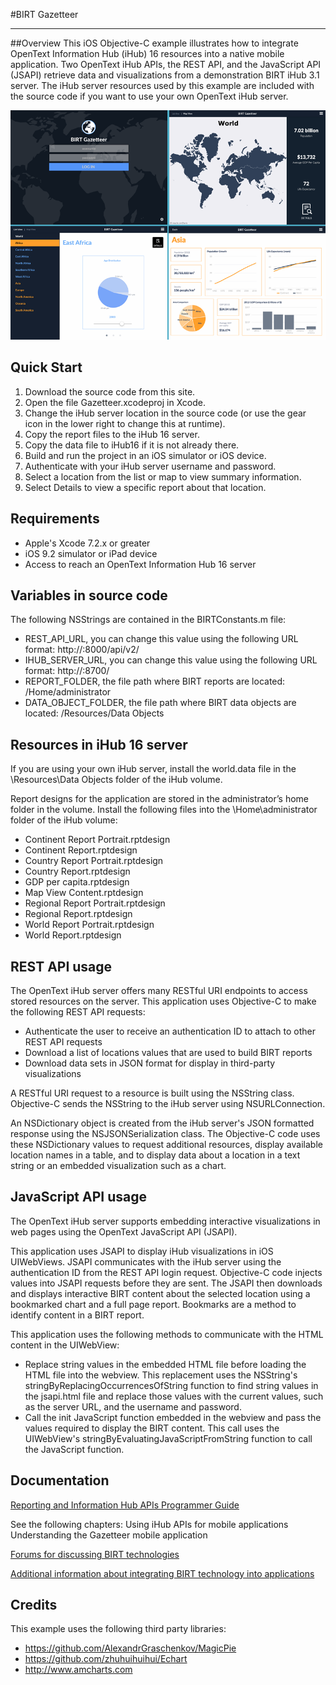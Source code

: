 #BIRT Gazetteer

---

##Overview
This iOS Objective-C example illustrates how to integrate OpenText Information Hub (iHub) 16 resources into a native mobile application. Two OpenText iHub APIs, the REST API, and the JavaScript API (JSAPI) retrieve data and visualizations from a demonstration BIRT iHub 3.1 server. The iHub server resources used by this example are included with the source code if you want to use your own OpenText iHub server.

![](/Screenshots/examples.png)

## Quick Start
1. Download the source code from this site.
2. Open the file Gazetteer.xcodeproj in Xcode.
3. Change the iHub server location in the source code (or use the gear icon in the lower right to change this at runtime).
4. Copy the report files to the iHub 16 server.
5. Copy the data file to iHub16 if it is not already there.
6. Build and run the project in an iOS simulator or iOS device.
7. Authenticate with your iHub server username and password.
8. Select a location from the list or map to view summary information.
9. Select Details to view a specific report about that location.

## Requirements
* Apple's Xcode 7.2.x or greater
* iOS 9.2 simulator or iPad device
* Access to reach an OpenText Information Hub 16 server

## Variables in source code
The following NSStrings are contained in the BIRTConstants.m file:
* REST_API_URL, you can change this value using the following URL format:
    http://<iHub server name>:8000/api/v2/
* IHUB_SERVER_URL, you can change this value using the following URL format:
    http://<iHub server name>:8700/
* REPORT_FOLDER, the file path where BIRT reports are located:
    /Home/administrator
* DATA_OBJECT_FOLDER, the file path where BIRT data objects are located:
    /Resources/Data Objects
    
## Resources in iHub 16 server
If you are using your own iHub server, install the world.data file in the 
\Resources\Data Objects folder of the iHub volume.

Report designs for the application are stored in the administrator’s home folder in the volume. Install the following files into the \Home\administrator folder of the iHub volume:
* Continent Report Portrait.rptdesign
* Continent Report.rptdesign
* Country Report Portrait.rptdesign
* Country Report.rptdesign
* GDP per capita.rptdesign
* Map View Content.rptdesign
* Regional Report Portrait.rptdesign
* Regional Report.rptdesign
* World Report Portrait.rptdesign
* World Report.rptdesign

## REST API usage
The OpenText iHub server offers many RESTful URI endpoints to access stored resources on the server. This application uses Objective-C to make the following REST API requests:
* Authenticate the user to receive an authentication ID to attach to other REST API requests
* Download a list of locations values that are used to build BIRT reports
* Download data sets in JSON format for display in third-party visualizations

A RESTful URI request to a resource is built using the NSString class. Objective-C sends the NSString to the iHub server using NSURLConnection. 

An NSDictionary object is created from the iHub server's JSON formatted response using the NSJSONSerialization class. The Objective-C code uses these NSDictionary values to request additional resources, display available location names in a table, and to display data about a location in a text string or an embedded visualization such as a chart.

## JavaScript API usage
The OpenText iHub server supports embedding interactive visualizations in web pages using the OpenText JavaScript API (JSAPI).

This application uses JSAPI to display iHub visualizations in iOS UIWebViews. JSAPI communicates with the iHub server using the authentication ID from the REST API login request. Objective-C code injects values into JSAPI requests before they are sent. The JSAPI then downloads and displays interactive BIRT content about the selected location using a bookmarked chart and a full page report. Bookmarks are a method to identify content in a BIRT report.

This application uses the following methods to communicate with the HTML content in the UIWebView:
* Replace string values in the embedded HTML file before loading the HTML file into the webview. This replacement uses the NSString's stringByReplacingOccurrencesOfString function to find string values in the jsapi.html file and replace those values with the current values, such as the server URL, and the username and password.
* Call the init JavaScript function embedded in the webview and pass the values required to display the BIRT content. This call uses the UIWebView's stringByEvaluatingJavaScriptFromString function to call the JavaScript function.

## Documentation
[Reporting and Information Hub APIs Programmer Guide](https://knowledge.opentext.com/knowledge/llisapi.dll/Open/62388776) 

See the following chapters:
Using iHub APIs for mobile applications
Understanding the Gazetteer mobile application

[Forums for discussing BIRT technologies](http://developer.actuate.com/community/forum/) 

[Additional information about integrating BIRT technology into applications](http://developer.actuate.com/deployment-center/integrating-birt-into-applications/) 

## Credits
This example uses the following third party libraries:
* https://github.com/AlexandrGraschenkov/MagicPie
* https://github.com/zhuhuihuihui/Echart
* http://www.amcharts.com
